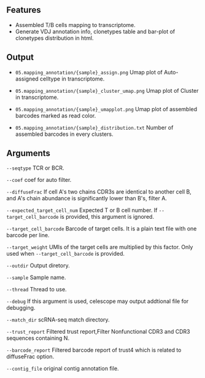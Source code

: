 ## Features

- Assembled T/B cells mapping to transcriptome.
- Generate VDJ annotation info, clonetypes table and bar-plot of clonetypes distribution in html.

## Output
- `05.mapping_annotation/{sample}_assign.png` Umap plot of Auto-assigned celltype in transcriptome.

- `05.mapping_annotation/{sample}_cluster_umap.png` Umap plot of Cluster in transcriptome.

- `05.mapping_annotation/{sample}_umapplot.png` Umap plot of assembled barcodes marked as read color.

- `05.mapping_annotation/{sample}_distribution.txt` Number of assembled barcodes in every clusters.
## Arguments
`--seqtype` TCR or BCR.

`--coef` coef for auto filter.

`--diffuseFrac` If cell A's two chains CDR3s are identical to another cell B, and A's chain abundance is significantly lower than B's, filter A.

`--expected_target_cell_num` Expected T or B cell number. If `--target_cell_barcode` is provided, this argument is ignored.

`--target_cell_barcode` Barcode of target cells. It is a plain text file with one barcode per line.

`--target_weight` UMIs of the target cells are multiplied by this factor. Only used when `--target_cell_barcode` is provided.

`--outdir` Output diretory.

`--sample` Sample name.

`--thread` Thread to use.

`--debug` If this argument is used, celescope may output addtional file for debugging.

`--match_dir` scRNA-seq match directory.

`--trust_report` Filtered trust report,Filter Nonfunctional CDR3 and CDR3 sequences containing N.

`--barcode_report` Filtered barcode report of trust4 which is related to diffuseFrac option.

`--contig_file` original contig annotation file.

